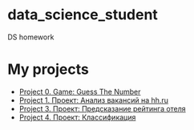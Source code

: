 # data_science_student
DS homework

# My projects

* [Project 0. Game: Guess The Number](https://github.com/sergstar/data_science_student/tree/main/project_0)
* [Project 1. Проект: Анализ вакансий на hh.ru](https://github.com/sergstar/data_science_student/tree/main/project_1)
* [Project 3. Проект: Предсказание рейтинга отеля](https://github.com/sergstar/data_science_student/tree/main/project_3)
* [Project 4. Проект: Классификация](https://github.com/sergstar/data_science_student/tree/main/project_4)